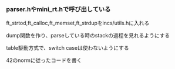 ### parser.hやmini_rt.hで呼び出している

ft_strtod,ft_calloc,ft_memset,ft_strdupをincs/utils.hに入れる

dump関数を作り、parseしている時のstackの過程を見れるようにする

table駆動方式で、switch caseは使わないようにする

42のnormに従ったコードを書く
